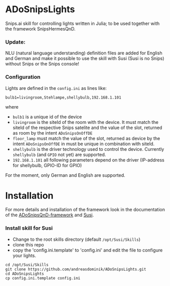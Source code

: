 # ADoSnipsLights

Snips.ai skill for controlling lights written in Julia;
to be used together with the framework SnipsHermesQnD.

### Update:
NLU (natural language understanding) definition files are added for
English and German and make it possible to use the skill with
Susi (Susi is no Snips) without Snips or the Snips console!

### Configuration
Lights are defined in the ```config.ini``` as lines like:
```
bulb1=livingroom,Stehlampe,shellybulb,192.168.1.101
```
where
* `bulb1` is a unique id of the device
* `livingroom` is the siteId of the room with the device. It must
  match the siteId of the respective Snips satelite and the value
  of the slot, returned as room by the intent `ADoSnipsOnOffDE`
* `floor_lamp` must match the value of the slot, returned as device
  by the intent `ADoSnipsOnOffDE` in must be unique
  in combination with siteId.
* `shellybulb` is the driver technology used to control the device.
   Currently ```shellybulb``` (and ```GPIO``` not yet) are supported.
* `192.168.1.101` all following parameters depend on the driver
  (IP-address for shellybulb, GPIO-ID for GPIO)

For the moment, only German and English are supported.

# Installation

For more details and installation of the framework look
in the documentation of the
[ADoSnipsQnD-framework](https://andreasdominik.github.io/ADoSnipsQnD/dev)
and [Susi](https://github.com/andreasdominik/Susi).

### Install skill for Susi
* Change to the root skills directory (default `/opt/Susi/Skills`)
* clone this repo
* copy the 'config.ini.template' to 'config.ini' and
  edit the file to configure your lights.

```
cd /opt/Susi/Skills
git clone https://github.com/andreasdominik/ADoSnipsLights.git
cd ADoSnipsLights
cp config.ini.template config.ini
```
